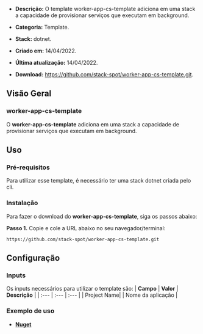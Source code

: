 - **Descrição:** O template worker-app-cs-template adiciona em uma stack a capacidade de provisionar serviços que executam em background. 

- **Categoria:** Template. 
- **Stack:** dotnet.
- **Criado em:** 14/04/2022. 
- **Última atualização:** 14/04/2022.
- **Download:** https://github.com/stack-spot/worker-app-cs-template.git.


## **Visão Geral**
### **worker-app-cs-template**

O **worker-app-cs-template** adiciona em uma stack a capacidade de provisionar serviços que executam em background.

## **Uso**

### **Pré-requisitos**
Para utilizar esse template, é necessário ter uma stack dotnet criada pelo cli.

### **Instalação**
Para fazer o download do **worker-app-cs-template**, siga os passos abaixo:

**Passo 1.** Copie e cole a URL abaixo no seu navegador/terminal:
```
https://github.com/stack-spot/worker-app-cs-template.git
```

## **Configuração**

### **Inputs**
Os inputs necessários para utilizar o template são:
| **Campo** | **Valor** | **Descrição** |
| :--- | :--- | :--- |
| Project Name|  | Nome da aplicação  |

### **Exemplo de uso**
- [**Nuget**](https://www.nuget.org/packages/StackSpot.Template.Worker/)
